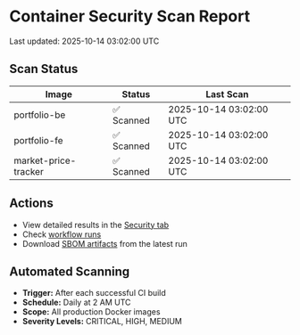 # Container Security Scan Report

Last updated: 2025-10-14 03:02:00 UTC

## Scan Status

| Image | Status | Last Scan |
|-------|--------|-----------|
| portfolio-be | ✅ Scanned | 2025-10-14 03:02:00 UTC |
| portfolio-fe | ✅ Scanned | 2025-10-14 03:02:00 UTC |
| market-price-tracker | ✅ Scanned | 2025-10-14 03:02:00 UTC |

## Actions

- View detailed results in the [Security tab](https://github.com/ktenman/portfolio/security/code-scanning)
- Check [workflow runs](https://github.com/ktenman/portfolio/actions/workflows/trivy-scan.yml)
- Download [SBOM artifacts](https://github.com/ktenman/portfolio/actions/workflows/trivy-scan.yml) from the latest run

## Automated Scanning

- **Trigger:** After each successful CI build
- **Schedule:** Daily at 2 AM UTC
- **Scope:** All production Docker images
- **Severity Levels:** CRITICAL, HIGH, MEDIUM

